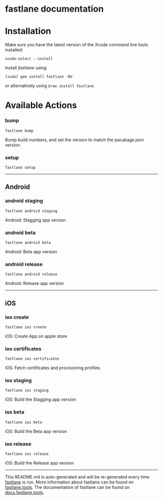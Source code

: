 fastlane documentation
================
# Installation

Make sure you have the latest version of the Xcode command line tools installed:

```
xcode-select --install
```

Install _fastlane_ using
```
[sudo] gem install fastlane -NV
```
or alternatively using `brew install fastlane`

# Available Actions
### bump
```
fastlane bump
```
Bump build numbers, and set the version to match the pacakage.json version.
### setup
```
fastlane setup
```


----

## Android
### android staging
```
fastlane android staging
```
Android: Stagging app version
### android beta
```
fastlane android beta
```
Android: Beta app version
### android release
```
fastlane android release
```
Android: Release app version

----

## iOS
### ios create
```
fastlane ios create
```
iOS: Create App on apple store
### ios certificates
```
fastlane ios certificates
```
iOS: Fetch certificates and provisioning profiles.
### ios staging
```
fastlane ios staging
```
iOS: Build the Stagging app version
### ios beta
```
fastlane ios beta
```
iOS: Build the Beta app version
### ios release
```
fastlane ios release
```
iOS: Build the Release app version

----

This README.md is auto-generated and will be re-generated every time [fastlane](https://fastlane.tools) is run.
More information about fastlane can be found on [fastlane.tools](https://fastlane.tools).
The documentation of fastlane can be found on [docs.fastlane.tools](https://docs.fastlane.tools).
